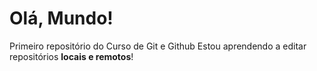 # Olá, Mundo!
 Primeiro repositório do Curso de Git e Github
Estou aprendendo a editar repositórios **locais e remotos**!

